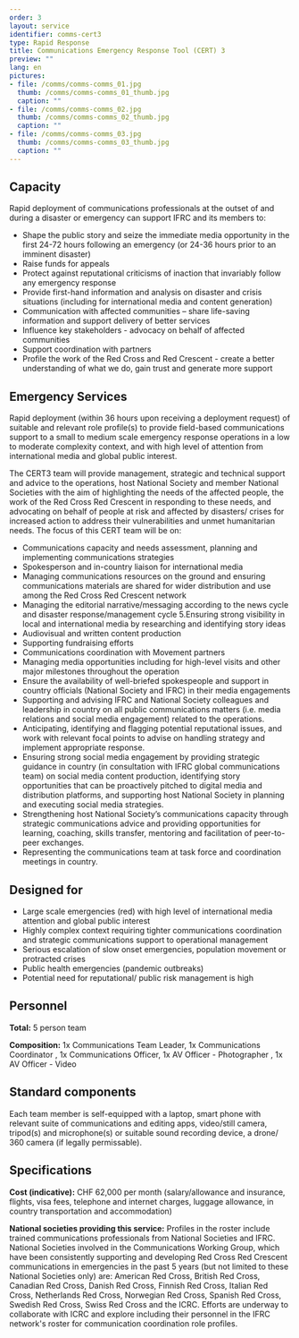 ```yaml
---
order: 3
layout: service
identifier: comms-cert3
type: Rapid Response
title: Communications Emergency Response Tool (CERT) 3
preview: ""
lang: en
pictures:
- file: /comms/comms-comms_01.jpg
  thumb: /comms/comms-comms_01_thumb.jpg
  caption: ""
- file: /comms/comms-comms_02.jpg
  thumb: /comms/comms-comms_02_thumb.jpg
  caption: ""
- file: /comms/comms-comms_03.jpg
  thumb: /comms/comms-comms_03_thumb.jpg
  caption: ""
---
```


## Capacity

Rapid deployment of communications professionals at the outset of and during a disaster or emergency can support IFRC and its members to:

- Shape the public story and seize the immediate media opportunity in the first 24-72 hours following an emergency (or 24-36 hours prior to an imminent disaster)
- Raise funds for appeals
- Protect against reputational criticisms of inaction that invariably follow any emergency response
- Provide first-hand information and analysis on disaster and crisis situations (including for international media and content generation)
- Communication with affected communities – share life-saving information and support delivery of better services 
- Influence key stakeholders - advocacy on behalf of affected communities
- Support coordination with partners 
- Profile the work of the Red Cross and Red Crescent - create a better understanding of what we do, gain trust and generate more support 

## Emergency Services

Rapid deployment (within 36 hours upon receiving a deployment request) of suitable and relevant role profile(s) to provide field-based communications support to a small to medium scale emergency response operations  in a low to moderate complexity context, and with high level of attention from international media and global public interest. 

The CERT3 team will provide management, strategic and technical support and advice to the operations, host National Society and member National Societies with the aim of highlighting the needs of the affected people, the work of the Red Cross Red Crescent in responding to these needs, and advocating on behalf of people at risk and affected by disasters/ crises for increased action to address their vulnerabilities and unmet humanitarian needs. The focus of this CERT team will be on:
 
- Communications capacity and needs assessment, planning and implementing communications strategies 
- Spokesperson and in-country liaison for international media 
- Managing communications resources on the ground and ensuring communications materials are shared for wider distribution and use among the Red Cross Red Crescent network 
- Managing the editorial narrative/messaging according to the news cycle and disaster response/management cycle
5.Ensuring strong visibility in local and international media by researching and identifying story ideas
- Audiovisual and written content production
- Supporting fundraising efforts 
- Communications coordination with Movement partners
- Managing media opportunities including for high-level visits and other major milestones throughout the operation
- Ensure the availability of well-briefed spokespeople and support in country officials (National Society and IFRC) in their media engagements
- Supporting and advising IFRC and National Society colleagues and leadership in country on all public communications matters (i.e. media relations and social media engagement) related to the operations.
- Anticipating, identifying and flagging potential reputational issues, and work with relevant focal points to advise on handling strategy and implement appropriate response.
- Ensuring strong social media engagement by providing strategic guidance in country (in consultation with IFRC global communications team) on social media content production, identifying story opportunities that can be proactively pitched to digital media and distribution platforms, and supporting host National Society in planning and executing social media strategies.
- Strengthening host National Society’s communications capacity through strategic communications advice and providing opportunities for learning, coaching, skills transfer, mentoring and facilitation of peer-to-peer exchanges. 
- Representing the communications team at task force and coordination meetings in country.

## Designed for

- Large scale emergencies (red) with high level of international media attention and global public interest 
- Highly complex context requiring tighter communications coordination and strategic communications support to operational management
- Serious escalation of slow onset emergencies, population movement or protracted crises 
- Public health emergencies (pandemic outbreaks)
- Potential need for reputational/ public risk management is high

## Personnel

**Total:** 5 person team 

**Composition:** 1x Communications Team Leader, 1x Communications Coordinator , 1x Communications Officer, 1x AV Officer - Photographer , 1x AV Officer - Video

## Standard components

Each team member is self-equipped with a laptop, smart phone with relevant suite of communications and editing apps, video/still camera, tripod(s) and microphone(s) or suitable sound recording device, a drone/ 360 camera (if legally permissable).

## Specifications

**Cost (indicative):** CHF 62,000 per month (salary/allowance and insurance, flights, visa fees, telephone and internet charges, luggage allowance, in country transportation and accommodation)

**National societies providing this service:** Profiles in the roster include trained communications professionals from National Societies and IFRC. National Societies involved in the Communications Working Group, which have been consistently supporting and developing Red Cross Red Crescent communications in emergencies in the past 5 years (but not limited to these National Societies only) are: American Red Cross, British Red Cross, Canadian Red Cross, Danish Red Cross, Finnish Red Cross, Italian Red Cross, Netherlands Red Cross, Norwegian Red Cross, Spanish Red Cross, Swedish Red Cross, Swiss Red Cross and the ICRC. Efforts are underway to collaborate with ICRC and explore including their personnel in the IFRC network's roster for communication coordination role profiles.  